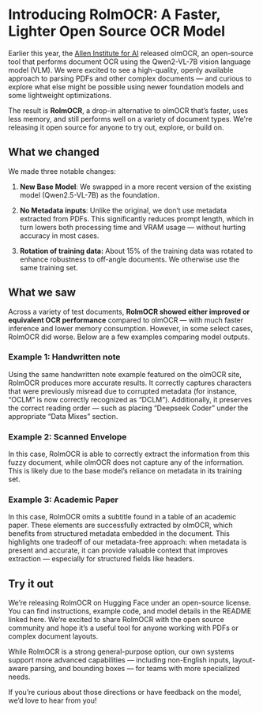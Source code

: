 # Introducing RolmOCR: A Faster, Lighter Open Source OCR Model

Earlier this year, the [Allen Institute for AI](https://allenai.org/) released olmOCR, an open-source tool that performs document OCR using the Qwen2-VL-7B vision language model (VLM). We were excited to see a high-quality, openly available approach to parsing PDFs and other complex documents — and curious to explore what else might be possible using newer foundation models and some lightweight optimizations.

The result is **RolmOCR**, a drop-in alternative to olmOCR that’s faster, uses less memory, and still performs well on a variety of document types. We're releasing it open source for anyone to try out, explore, or build on.

## What we changed

We made three notable changes: 

1. **New Base Model**: We swapped in a more recent version of the existing model (Qwen2.5-VL-7B) as the foundation.

2. **No Metadata inputs**: Unlike the original, we don’t use metadata extracted from PDFs. This significantly reduces prompt length, which in turn lowers both processing time and VRAM usage — without hurting accuracy in most cases. 

3. **Rotation of training data:** About 15% of the training data was rotated to enhance robustness to off-angle documents. We otherwise use the same training set. 

## What we saw

Across a variety of test documents, **RolmOCR showed either improved or equivalent OCR performance** compared to olmOCR — with much faster inference and lower memory consumption. However, in some select cases, RolmOCR did worse. Below are a few examples comparing model outputs.

### Example 1: Handwritten note

Using the same handwritten note example featured on the olmOCR site, RolmOCR produces more accurate results. It correctly captures characters that were previously misread due to corrupted metadata (for instance, “OCLM” is now correctly recognized as “DCLM”). Additionally, it preserves the correct reading order — such as placing “Deepseek Coder” under the appropriate “Data Mixes” section. 

### Example 2: Scanned Envelope 

In this case, RolmOCR is able to correctly extract the information from this fuzzy document, while olmOCR does not capture any of the information. This is likely due to the base model’s reliance on metadata in its training set. 

### Example 3: Academic Paper 

In this case, RolmOCR omits a subtitle found in a table of an academic paper. These elements are successfully extracted by olmOCR, which benefits from structured metadata embedded in the document. This highlights one tradeoff of our metadata-free approach: when metadata is present and accurate, it can provide valuable context that improves extraction — especially for structured fields like headers.

## Try it out

We’re releasing RolmOCR on Hugging Face under an open-source license. You can find instructions, example code, and model details in the README linked here. We’re excited to share RolmOCR with the open source community and hope it’s a useful tool for anyone working with PDFs or complex document layouts.

While RolmOCR is a strong general-purpose option, our own systems support more advanced capabilities — including non-English inputs, layout-aware parsing, and bounding boxes — for teams with more specialized needs.

If you’re curious about those directions or have feedback on the model, we’d love to hear from you! 
